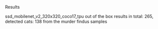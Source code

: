 Results

ssd_mobilenet_v2_320x320_coco17_tpu out of the box results in
total: 265, detected cats: 138 from the murder findus samples



